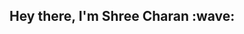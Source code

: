 <h2>Hey there, I'm Shree Charan :wave:</h2>

<!-- <h4>About me :vulcan_salute:</h4>

- I'm a third year Information Science undergrad with a passion for full stack development.  
- I am an experienced developer skilled in Full Stack Development, MERN, and Firebase.  
- I'm curently working on a mobile app with flutter (private repo).  
- You can reach me at the email in my bio.

I've worked with my college in developing a progressive web application which provides a programming interface for students to get their programming assignmentd done.
(It's a private repo:confused:). You can check it out at https://vlabs.bmsedu.in/support.   
I'm currently working on a flutter application (again a private repo).

Feel free to reach out for any help or collabs :love_you_gesture:
 -->




